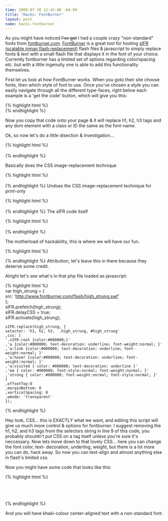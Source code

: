 ```yaml
--- 
time: 2009-07-30 12:42:00 -04:00 
title: "Hacks: FontBurner" 
layout: post 
name: hacks-fontburner 
--- 
```


As you might have noticed <s>I've got</s> I had a couple crazy "non-standard" fonts
from [fontburner.com](http://www.fontburner.com/). [FontBurner](http://www.fontburner.com/) is a great tool for hosting [sIFR
(scalable inman flash replacement)](http://www.mikeindustries.com/blog/sifr/)
flash files & javascript to simply replace fonts & text with a small flash
file that displays it in the font of your choice. Currently fontburner has a
limited set of options regarding color/spacing etc. but with a little
ingenuity one is able to add this functionality themselves.

First let us look at how FontBurner works. When you goto their site choose
fonts, then which style of font to use. Once you've chosen a style you can
easily navigate through all the different type-faces, right below each example
is a 'get the code' button, which will give you this:

{% highlight html %}    
    <link rel="stylesheet" href="http://www.fontburner.com/css/fontburner.css" type="text/css" media="screen" /> 
    <link rel="stylesheet" href="http://www.fontburner.com/css/fontburner_print.css" type="text/css" media="print" /> 
    <script src="http://www.fontburner.com/fontburner.js" type="text/javascript"></script> 
    <script type="text/javascript" src="http://www.fontburner.com/js/black/high_strung.php"></script> 
    <!-- sIFR fonts delivered by www.fontburner.com -->
{% endhighlight %}

Now you copy that code onto your page & it will replace h1, h2, h3 tags and
any dom element with a class or ID the same as the font-name.

Ok, so now let's do a little disection & investigation...

{% highlight html %}    
    <link rel="stylesheet" href="http://www.fontburner.com/css/fontburner.css" type="text/css" media="screen">  
{% endhighlight %}

Basically does the CSS image-replacement technique

{% highlight html %}    
    <link rel="stylesheet" href="http://www.fontburner.com/css/fontburner_print.css" type="text/css" media="print">  
{% endhighlight %}
Undoes the CSS image-replacement technique for print-only

{% highlight html %}    
    <script src="http://www.fontburner.com/fontburner.js" type="text/javascript"></script>  
{% endhighlight %}
The sIFR code itself

{% highlight html %}    
    <script type="text/javascript" src="http://www.fontburner.com/js/black/high_strung.php"></script>  
{% endhighlight %}

The motherload of hackability, this is where we will have our fun.

{% highlight html %}    
  <!-- sIFR fonts delivered by www.fontburner.com -->  
{% endhighlight %}
Attribution, let's leave this in there because they deserve some credit.

Alright let's see what's in that php file loaded as javascript:
    
{% highlight html %}    
    var high_strung = {  
    src: 'http://www.fontburner.com/flash/high_strung.swf'  
    };  
    sIFR.prefetch(high_strung);  
    sIFR.delayCSS  = true;  
    sIFR.activate(high_strung);  
      
    sIFR.replace(high_strung, {  
    selector: 'h1, h2, h3,  .high_strung, #high_strung'  
    ,css: [  
    '.sIFR-root {color:#000000;}'  
    ,'a {color:#000000; text-decoration: underline; font-weight:normal; }'  
    ,'a:link {color:#000000; text-decoration: underline; font-weight:normal; }'  
    ,'a:hover {color:#000000; text-decoration: underline; font-weight:normal; }'  
    ,'a:visited { color: #000000; text-decoration: underline }'  
    ,'em { color: #000000; font-style:normal; font-weight:normal; }'  
    ,'strong { color: #000000; font-weight:normal; font-style:normal; }'  
    ]  
    ,offsetTop:0  
    ,marginBottom: 0  
    ,verticalSpacing: 0  
    ,wmode: 'transparent'  
    });
{% endhighlight %}

Hey look, CSS... this is EXACTLY what we want, and editing this script will
give us much more control & options for fontburner. I suggest removing the h1,
h2, and h3 tags from the selectors string in line 9 of this code, you probably
shouldn't put CSS on a tag itself unless you're sure it's neccessary. Now lets
move down to that lovely CSS... here you can change the font color, text-
decoration, underling, weight, but there is a lot more you can do, hack away. So
now you can text-align and almost anything else in flash's limited css.

Now you might have some code that looks like this:

    
{% highlight html %}    
    <link rel="stylesheet" href="http://www.fontburner.com/css/fontburner.css" type="text/css" media="screen" />  
    <link rel="stylesheet" href="http://www.fontburner.com/css/fontburner_print.css" type="text/css" media="print" />  
    <script src="http://www.fontburner.com/fontburner.js" type="text/javascript"></script>  
    <!-- sIFR fonts delivered by www.fontburner.com -->  
    <script type="text/javascript">  
    var high_strung = {  
    src: 'http://www.fontburner.com/flash/high_strung.swf'  
    };  
    sIFR.prefetch(high_strung);  
    sIFR.delayCSS  = true;  
    sIFR.activate(high_strung);  
    sIFR.replace(high_strung, {  
    selector: '.high_strung, #high_strung'  
    ,css: [  
    '.sIFR-root {color:#F0E68C;text-align:center}'  
    ,'a {color:#F0E68C; text-decoration: underline; font-weight:normal; text-align:center}'  
    ,'a:link {color:#F0E68C; text-decoration: underline; font-weight:normal; text-align:center}'  
    ,'a:hover {color:#F0E68C; text-decoration: underline; font-weight:normal; text-align:center}'  
    ,'a:visited { color: #F0E68C; text-decoration: underline;text-align:center }'  
    ,'em { color: #F0E68C; font-style:normal; font-weight:normal; text-align:center}'  
    ,'strong { color: #F0E68C; font-weight:normal; font-style:normal;text-align:center }'  
    ]  
    ,offsetTop:0  
    ,marginBottom: 0  
    ,verticalSpacing: 0  
    ,wmode: 'transparent'  
    });  
    </script>
{% endhighlight %}

And you will have khaki-colour center-aligned text with a non-standard font.

